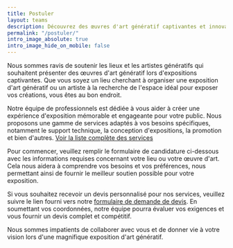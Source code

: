 ```yaml
---
title: Postuler
layout: teams
description: Découvrez des œuvres d'art génératif captivantes et innovantes pour enrichir vos espaces intérieurs et extérieurs, tout en fusionnant technologie et expression artistique pour créer des expériences dynamiques et interactives.
permalink: "/postuler/"
intro_image_absolute: true
intro_image_hide_on_mobile: false
---
```


Nous sommes ravis de soutenir les lieux et les artistes génératifs qui souhaitent présenter des œuvres d'art génératif lors d'expositions captivantes. Que vous soyez un lieu cherchant à organiser une exposition d'art génératif ou un artiste à la recherche de l'espace idéal pour exposer vos créations, vous êtes au bon endroit.

Notre équipe de professionnels est dédiée à vous aider à créer une expérience d'exposition mémorable et engageante pour votre public. Nous proposons une gamme de services adaptés à vos besoins spécifiques, notamment le support technique, la conception d'expositions, la promotion et bien d'autres. [Voir la liste complète des services](/services)

Pour commencer, veuillez remplir le formulaire de candidature ci-dessous avec les informations requises concernant votre lieu ou votre œuvre d'art. Cela nous aidera à comprendre vos besoins et vos préférences, nous permettant ainsi de fournir le meilleur soutien possible pour votre exposition.

Si vous souhaitez recevoir un devis personnalisé pour nos services, veuillez suivre le lien fourni vers notre [formulaire de demande de devis](/devis). En soumettant vos coordonnées, notre équipe pourra évaluer vos exigences et vous fournir un devis complet et compétitif.

Nous sommes impatients de collaborer avec vous et de donner vie à votre vision lors d'une magnifique exposition d'art génératif.
